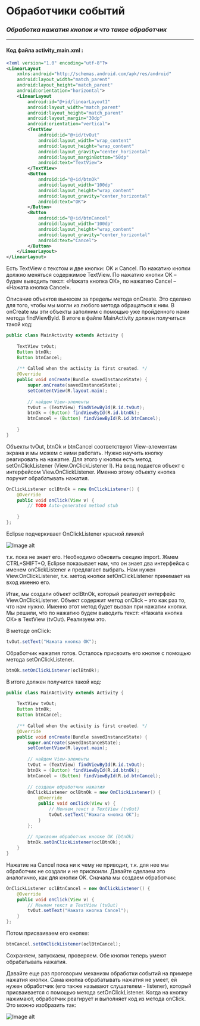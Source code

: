 # Обработчики событий
### _Обработка нажатия кнопок и что такое обработчик_

---

#### Код файла activity_main.xml :
```xml
<?xml version="1.0" encoding="utf-8"?>
<LinearLayout
    xmlns:android="http://schemas.android.com/apk/res/android"
    android:layout_width="match_parent"
    android:layout_height="match_parent"
    android:orientation="horizontal">
    <LinearLayout
        android:id="@+id/linearLayout1"
        android:layout_width="match_parent"
        android:layout_height="match_parent"
        android:layout_margin="30dp"
        android:orientation="vertical">
        <TextView
            android:id="@+id/tvOut"
            android:layout_width="wrap_content"
            android:layout_height="wrap_content"
            android:layout_gravity="center_horizontal"
            android:layout_marginBottom="50dp"
            android:text="TextView">
        </TextView>
        <Button
            android:id="@+id/btnOk"
            android:layout_width="100dp"
            android:layout_height="wrap_content"
            android:layout_gravity="center_horizontal"
            android:text="OK">
        </Button>
        <Button
            android:id="@+id/btnCancel"
            android:layout_width="100dp"
            android:layout_height="wrap_content"
            android:layout_gravity="center_horizontal"
            android:text="Cancel">
        </Button>
    </LinearLayout>
</LinearLayout> 
```

Есть TextView с текстом и две кнопки: OK и Cancel. По нажатию кнопки должно меняться содержимое TextView. По нажатию кнопки OK – будем выводить текст: «Нажата кнопка ОК», по нажатию Cancel – «Нажата кнопка Cancel».

Описание объектов вынесем за пределы метода onCreate. Это сделано для того, чтобы мы могли из любого метода обращаться к ним. В onCreate мы эти объекты заполним с помощью уже пройденного нами метода findViewById.
В итоге в файле MainActivity должен получиться такой код:

```Java
public class MainActivity extends Activity {
 
    TextView tvOut;
    Button btnOk;
    Button btnCancel;
 
    /** Called when the activity is first created. */
    @Override
    public void onCreate(Bundle savedInstanceState) {
        super.onCreate(savedInstanceState);
        setContentView(R.layout.main);
 
        // найдем View-элементы
        tvOut = (TextView) findViewById(R.id.tvOut);
        btnOk = (Button) findViewById(R.id.btnOk);
        btnCancel = (Button) findViewById(R.id.btnCancel);
 
    }
}
```

Объекты tvOut, btnOk и btnCancel соответствуют View-элементам экрана и мы можем с ними работать. Нужно научить кнопку реагировать на нажатие. Для этого у кнопки есть метод setOnClickListener (View.OnClickListener l). На вход подается объект с интерфейсом View.OnClickListener. Именно этому объекту кнопка поручит обрабатывать нажатия.

```Java
OnClickListener oclBtnOk = new OnClickListener() {
    @Override
    public void onClick(View v) {
        // TODO Auto-generated method stub
 
    }
};
```

Eclipse подчеркивает OnClickListener красной линией

![Image alt](https://lh6.googleusercontent.com/-dlfJ7aoALt0/Tk9wBNgKgPI/AAAAAAAAAOw/rPIKJOe5MqM/s800/20110820_L0009_L_onClickListenerRedUnderline.JPG)

т.к. пока не знает его. Необходимо обновить секцию import. Жмем CTRL+SHIFT+O, Eclipse показывает нам, что он знает два интерфейса с именем onClickListener и предлагает выбрать. Нам нужен View.OnClickListener, т.к. метод кнопки setOnClickListener принимает на вход именно его.

Итак, мы создали объект oclBtnOk, который реализует интерфейс View.OnClickListener. Объект содержит метод onClick – это как раз то, что нам нужно. Именно этот метод будет вызван при нажатии кнопки. Мы решили, что по нажатию будем выводить текст: «Нажата кнопка ОК» в TextView (tvOut). Реализуем это.

В методе onClick:

```Java
tvOut.setText("Нажата кнопка ОК");
```

Обработчик нажатия готов. Осталось присвоить его кнопке с помощью метода setOnClickListener.

```Java
btnOk.setOnClickListener(oclBtnOk);
```

В итоге должен получится такой код:

```Java
public class MainActivity extends Activity {
 
    TextView tvOut;
    Button btnOk;
    Button btnCancel;
 
    /** Called when the activity is first created. */
    @Override
    public void onCreate(Bundle savedInstanceState) {
        super.onCreate(savedInstanceState);
        setContentView(R.layout.main);
 
        // найдем View-элементы
        tvOut = (TextView) findViewById(R.id.tvOut);
        btnOk = (Button) findViewById(R.id.btnOk);
        btnCancel = (Button) findViewById(R.id.btnCancel);
 
        // создаем обработчик нажатия
        OnClickListener oclBtnOk = new OnClickListener() {
            @Override
            public void onClick(View v) {
                // Меняем текст в TextView (tvOut)
                tvOut.setText("Нажата кнопка ОК");
            }
        };
 
        // присвоим обработчик кнопке OK (btnOk)
        btnOk.setOnClickListener(oclBtnOk);
    }
}
```

Нажатие на Cancel пока ни к чему не приводит, т.к. для нее мы обработчик не создали и не присвоили. Давайте сделаем это аналогично, как для кнопки OK. Сначала мы создаем обработчик:

```Java
OnClickListener oclBtnCancel = new OnClickListener() {
    @Override
    public void onClick(View v) {
        // Меняем текст в TextView (tvOut)
        tvOut.setText("Нажата кнопка Cancel");
    }
};
```

Потом присваиваем его кнопке:

```Java
btnCancel.setOnClickListener(oclBtnCancel);
```

Сохраняем, запускаем, проверяем. Обе кнопки теперь умеют обрабатывать нажатия.

Давайте еще раз проговорим механизм обработки событий на примере нажатия кнопки. Сама кнопка обрабатывать нажатия не умеет, ей нужен обработчик (его также называют слушателем - listener), который присваивается с помощью метода setOnClickListener. Когда на кнопку нажимают, обработчик реагирует и выполняет код из метода onClick. Это можно изобразить так:

![Image alt](https://lh3.googleusercontent.com/-CnLJa0Ou9-g/Tk9wA9KY26I/AAAAAAAAAOs/EG89rGEWaVs/s800/20110820_L0009_L_ListenerSchema.JPG)